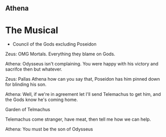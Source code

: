 ## Athena
# The Musical


* Council of the Gods excluding Poseidon 

Zeus: OMG Mortals. Everything they blame on Gods.

Athena: Odysseus isn't complaining. You were happy with his victory and sacrifce then but whatever.

Zeus: Pallas Athena how can you say that, Poseidon has him pinned down for blinding his son.

Athena: Well, if we're in agreement let I'll send Telemachus to get him, and the Gods know he's coming home.

Garden of Telmachus

Telemachus come stranger, have meat, then tell me how we can help.

Athena: You must be the son of Odysseus

